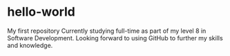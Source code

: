 # hello-world
My first repository 
Currently studying full-time as part of my level 8 in Software Development.
Looking forward to using GitHub to further my skills and knowledge.
